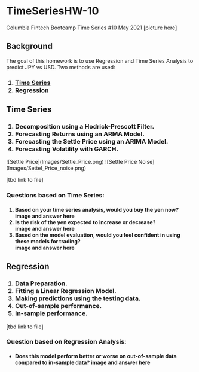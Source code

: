 # TimeSeriesHW-10
Columbia Fintech Bootcamp Time Series #10 May 2021
[picture here]

## Background
The goal of this homework is to use Regression and Time Series Analysis to predict JPY vs USD. Two methods are used:
 <ol>
  <h3>
    <li>
      <a href="#time-series">Time Series</a>
    </li>
      <li>
      <a href="#Regression">Regression</a>
    </li>
  </h3>
</ol> 
 

## Time Series
 <ol>
  <h3>
  <li>
      Decomposition using a Hodrick-Prescott Filter.

  </li>
  <li>Forecasting Returns using an ARMA Model.</li>
  <li>Forecasting the Settle Price using an ARIMA Model.</li>
  <li>Forecasting Volatility with GARCH.</li>
  </h3>
</ol>
![Settle Price](Images/Settle_Price.png)
![Settle Price Noise](Images/Settel_Price_noise.png)


[tbd link to file]

### Questions based on Time Series:

 <ol>
  <h4>
  <li>Based on your time series analysis, would you buy the yen now?</li>
      image and answer here
  <li>Is the risk of the yen expected to increase or decrease?</li>
      image and answer here
  <li>Based on the model evaluation, would you feel confident in using these models for trading?</li>
      image and answer here
  </h4>
</ol> 


## Regression
 <ol>
  <h3>
  <li>Data Preparation.</li>
  <li>Fitting a Linear Regression Model.</li>
  <li>Making predictions using the testing data.</li>
  <li>Out-of-sample performance.</li>
  <li>In-sample performance.</li>      
  </h3>
</ol> 

[tbd link to file]

### Question based on Regression Analysis:
 <ul>
     <h4>
         <li>
Does this model perform better or worse on out-of-sample data compared to in-sample data?
    image and answer here
         </li>
     </h4>
 <ul>

<!--- and   


             <li:before {content: "★";}> 
<dl>
  <dt>Coffee</dt>
  <dd>- black hot drink</dd>
  <dt>Milk</dt>
  <dd>- white cold drink</dd>
</dl> 
-->